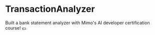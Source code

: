 # TransactionAnalyzer
Built a bank statement analyzer with Mimo's AI developer certification course! 💵
